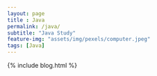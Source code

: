 ```yaml
--- 
layout: page
title : Java 
permalink: /java/
subtitle: "Java Study" 
feature-img: "assets/img/pexels/computer.jpeg"
tags: [Java]
---
```


{% include blog.html %}
